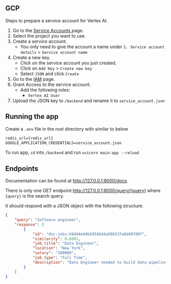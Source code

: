 
## GCP
Steps to prepare a service account for Vertex AI. 
1. Go to the [Service Accounts ](https://console.cloud.google.com/iam-admin/serviceaccounts) page.
2. Select the project you want to use.
3. Create a service account. 
   - You only need to give the account a name under `1. Service account details` > `Service account name`
4. Create a new key. 
   - Click on the service account you just created. 
   - Click on `Add Key` > `Create new key`
   - Select `JSON` and click `Create`
5. Go to the [IAM](https://console.cloud.google.com/iam-admin/iam) page. 
6. Grant Access to the service account.
   - Add the following roles:
       - `Vertex AI User`
7. Upload the JSON key to `/backend` and rename it to `service_account.json`
## Running the app
Create a `.env` file in the root directory with similar to below
```markdown
redis_url={redis_url}
GOOGLE_APPLICATION_CREDENTIALS=service_account.json
```
To run app, `cd` into `/backend` and run `uvicorn main:app --reload`
## Endpoints
Documentation can be found at http://127.0.0.1:8000/docs.

There is only one GET endpoint http://127.0.0.1:8000/query/{query} where `{query}` is the search query.

It should respond with a JSON object with the following structure:
```json
{
    "query": "Software engineer",
    "response": [
        {
            "id": "doc:jobs:b9d44ed4b5d546d4a506537a8d497d0f",
            "similarity": 0.6681,
            "job_title": "Data Engineer",
            "location": "New York",
            "salary": "100000",
            "job_type": "Full Time",
            "description": "Data Engineer needed to build data pipelines and warehouses. Must have experience with Hadoop and Spark."
        }
    ]
}
```